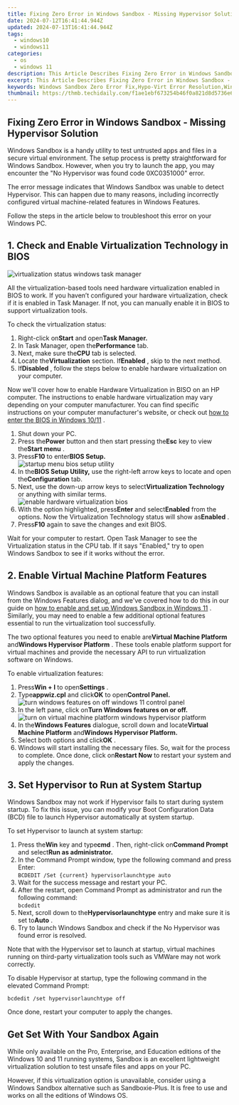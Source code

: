 ```yaml
---
title: Fixing Zero Error in Windows Sandbox - Missing Hypervisor Solution
date: 2024-07-12T16:41:44.944Z
updated: 2024-07-13T16:41:44.944Z
tags:
  - windows10
  - windows11
categories:
  - os
  - windows 11
description: This Article Describes Fixing Zero Error in Windows Sandbox - Missing Hypervisor Solution
excerpt: This Article Describes Fixing Zero Error in Windows Sandbox - Missing Hypervisor Solution
keywords: Windows Sandbox Zero Error Fix,Hypo-Virt Error Resolution,WinSandbox Hypervisory Issue,Eliminate Zero Error in WinSandbox,WinSandbox Missing Hypervisor,Correcting Sandbox Zero Failure,Fix Hypo-VirError WinSandbox
thumbnail: https://thmb.techidaily.com/f1ae1ebf673254b46f0a821d8d5736e61a916c4eb6fabc72096593a99e32594f.png
---
```


## Fixing Zero Error in Windows Sandbox - Missing Hypervisor Solution

 Windows Sandbox is a handy utility to test untrusted apps and files in a secure virtual environment. The setup process is pretty straightforward for Windows Sandbox. However, when you try to launch the app, you may encounter the "No Hypervisor was found code 0XC0351000" error.

 The error message indicates that Windows Sandbox was unable to detect Hypervisor. This can happen due to many reasons, including incorrectly configured virtual machine-related features in Windows Features.

 Follow the steps in the article below to troubleshoot this error on your Windows PC.

## 1\. Check and Enable Virtualization Technology in BIOS
![virtualization status windows task manager](https://static1.makeuseofimages.com/wordpress/wp-content/uploads/2022/12/virtualization-status-windows-task-manager.jpg)

 All the virtualization-based tools need hardware virtualization enabled in BIOS to work. If you haven’t configured your hardware virtualization, check if it is enabled in Task Manager. If not, you can manually enable it in BIOS to support virtualization tools.

To check the virtualization status:

1. Right-click on**Start** and open**Task Manager.**
2. In Task Manager, open the**Performance** tab.
3. Next, make sure the**CPU** tab is selected.
4. Locate the**Virtualization** section. If**Enabled** , skip to the next method.
5. If**Disabled** , follow the steps below to enable hardware virtualization on your computer.

 Now we'll cover how to enable Hardware Virtualization in BISO on an HP computer. The instructions to enable hardware virtualization may vary depending on your computer manufacturer. You can find specific instructions on your computer manufacturer's website, or check out [how to enter the BIOS in Windows 10/11](https://www.makeuseof.com/tag/enter-bios-computer/) .

1. Shut down your PC.
2. Press the**Power** button and then start pressing the**Esc** key to view the**Start menu** .
3. Press**F10** to enter**BIOS Setup.**  
![startup menu bios setup utility](https://static1.makeuseofimages.com/wordpress/wp-content/uploads/2022/12/startup-menu-bios-setup-utility.jpg)
4. In the**BIOS Setup Utility,** use the right-left arrow keys to locate and open the**Configuration** tab.
5. Next, use the down-up arrow keys to select**Virtualization Technology** or anything with similar terms.  
![enable hardware virtualization bios](https://static1.makeuseofimages.com/wordpress/wp-content/uploads/2022/12/enable-hardware-virtualization-bios.jpg)
6. With the option highlighted, press**Enter** and select**Enabled** from the options. Now the Virtualization Technology status will show as**Enabled** .
7. Press**F10** again to save the changes and exit BIOS.

 Wait for your computer to restart. Open Task Manager to see the Virtualization status in the CPU tab. If it says "Enabled," try to open Windows Sandbox to see if it works without the error.

## 2\. Enable Virtual Machine Platform Features

 Windows Sandbox is available as an optional feature that you can install from the Windows Features dialog, and we've covered how to do this in our guide on [how to enable and set up Windows Sandbox in Windows 11](https://www.makeuseof.com/enable-set-up-windows-sandbox-windows-11/) . Similarly, you may need to enable a few additional optional features essential to run the virtualization tool successfully.

 The two optional features you need to enable are**Virtual Machine Platform** and**Windows Hypervisor Platform** . These tools enable platform support for virtual machines and provide the necessary API to run virtualization software on Windows.

To enable virtualization features:

1. Press**Win + I** to open**Settings** .
2. Type**appwiz.cpl** and click**OK** to open**Control Panel.**  
![turn windows features on off windows 11 control panel](https://static1.makeuseofimages.com/wordpress/wp-content/uploads/2022/12/turn-windows-featureson-off-windows-11-control-panel.jpg)
3. In the left pane, click on**Turn Windows features on or off.**  
![turn on virtual machine platform windows hypervisor platform](https://static1.makeuseofimages.com/wordpress/wp-content/uploads/2022/12/turn-on-virtual-machine-platform-windows-hypervisor-platform.jpg)
4. In the**Windows Features** dialogue, scroll down and locate**Virtual Machine Platform** and**Windows Hypervisor Platform.**
5. Select both options and click**OK** .
6. Windows will start installing the necessary files. So, wait for the process to complete. Once done, click on**Restart Now** to restart your system and apply the changes.

## 3\. Set Hypervisor to Run at System Startup

 Windows Sandbox may not work if Hypervisor fails to start during system startup. To fix this issue, you can modify your Boot Configuration Data (BCD) file to launch Hypervisor automatically at system startup.

To set Hypervisor to launch at system startup:

1. Press the**Win** key and type**cmd** . Then, right-click on**Command Prompt** and select**Run as administrator.**
2. In the Command Prompt window, type the following command and press Enter:  
`BCDEDIT /Set {current} hypervisorlaunchtype auto`
3. Wait for the success message and restart your PC.
4. After the restart, open Command Prompt as administrator and run the following command:  
`bcdedit`
5. Next, scroll down to the**Hypervisorlaunchtype** entry and make sure it is set to**Auto** .
6. Try to launch Windows Sandbox and check if the No Hypervisor was found error is resolved.

 Note that with the Hypervisor set to launch at startup, virtual machines running on third-party virtualization tools such as VMWare may not work correctly.

 To disable Hypervisor at startup, type the following command in the elevated Command Prompt:

`bcdedit /set hypervisorlaunchtype off`

Once done, restart your computer to apply the changes.

## Get Set With Your Sandbox Again

 While only available on the Pro, Enterprise, and Education editions of the Windows 10 and 11 running systems, Sandbox is an excellent lightweight virtualization solution to test unsafe files and apps on your PC.

 However, if this virtualization option is unavailable, consider using a Windows Sandbox alternative such as Sandboxie-Plus. It is free to use and works on all the editions of Windows OS.


<ins class="adsbygoogle"
     style="display:block"
     data-ad-format="autorelaxed"
     data-ad-client="ca-pub-7571918770474297"
     data-ad-slot="1223367746"></ins>



<ins class="adsbygoogle"
     style="display:block"
     data-ad-client="ca-pub-7571918770474297"
     data-ad-slot="8358498916"
     data-ad-format="auto"
     data-full-width-responsive="true"></ins>





